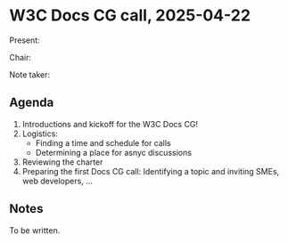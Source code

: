 # W3C Docs CG call, 2025-04-22

Present:

Chair:

Note taker:

## Agenda

1. Introductions and kickoff for the W3C Docs CG!
2. Logistics:
    - Finding a time and schedule for calls
    - Determining a place for asnyc discussions
3. Reviewing the charter
4. Preparing the first Docs CG call: Identifying a topic and inviting SMEs, web developers, ...

## Notes

To be written.
